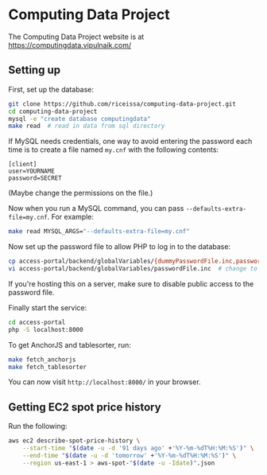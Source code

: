 # Computing Data Project

The Computing Data Project website is at https://computingdata.vipulnaik.com/

## Setting up

First, set up the database:

```bash
git clone https://github.com/riceissa/computing-data-project.git
cd computing-data-project
mysql -e "create database computingdata"
make read  # read in data from sql directory
```

If MySQL needs credentials, one way to avoid entering the password each time is
to create a file named `my.cnf` with the following contents:

```
[client]
user=YOURNAME
password=SECRET
```

(Maybe change the permissions on the file.)

Now when you run a MySQL command, you can pass `--defaults-extra-file=my.cnf`.
For example:

```bash
make read MYSQL_ARGS="--defaults-extra-file=my.cnf"
```

Now set up the password file to allow PHP to log in to the database:

```bash
cp access-portal/backend/globalVariables/{dummyPasswordFile.inc,passwordFile.inc}
vi access-portal/backend/globalVariables/passwordFile.inc  # change to add database login info
```

If you're hosting this on a server, make sure to disable public access to the
password file.

Finally start the service:

```bash
cd access-portal
php -S localhost:8000
```

To get AnchorJS and tablesorter, run:

```bash
make fetch_anchorjs
make fetch_tablesorter
```

You can now visit `http://localhost:8000/` in your browser.

## Getting EC2 spot price history

Run the following:

```bash
aws ec2 describe-spot-price-history \
    --start-time "$(date -u -d '91 days ago' +'%Y-%m-%dT%H:%M:%S')" \
    --end-time "$(date -u -d 'tomorrow' +'%Y-%m-%dT%H:%M:%S')" \
    --region us-east-1 > aws-spot-"$(date -u -Idate)".json
```
